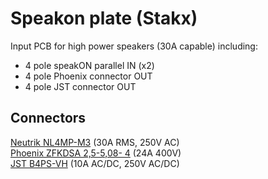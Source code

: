 # Speakon plate (Stakx)
Input PCB for high power speakers (30A capable) including:
- 4 pole speakON parallel IN (x2)
- 4 pole Phoenix connector OUT
- 4 pole JST connector OUT

## Connectors
[Neutrik NL4MP-M3](https://www.neutrik.com/en/product/nl4mp-m3) (30A RMS, 250V AC)  
[Phoenix ZFKDSA 2,5-5,08- 4](https://www.phoenixcontact.com/online/portal/pi?uri=pxc-oc-itemdetail:pid=1714618&library=pien&tab=1) (24A 400V)  
[JST B4PS-VH](http://www.jst-mfg.com/product/pdf/eng/eVH.pdf?5fdbd93841a69) (10A AC/DC, 250V AC/DC)  
